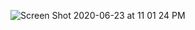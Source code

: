 ![Screen Shot 2020-06-23 at 11 01 24 PM](https://user-images.githubusercontent.com/34731628/85496486-631af400-b5aa-11ea-98a6-fb218b61641c.png)

